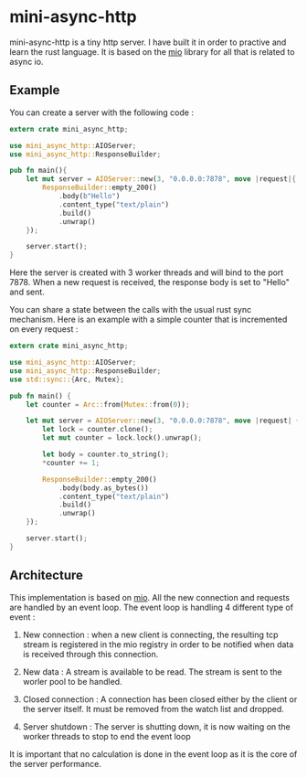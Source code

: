 # mini-async-http

mini-async-http is a tiny http server. I have built it in order to practive and learn the rust language. It is 
based on the [mio](https://github.com/tokio-rs/mio) library for all that is related to async io.

## Example 

You can create a server with the following code :

```rust
extern crate mini_async_http;

use mini_async_http::AIOServer;
use mini_async_http::ResponseBuilder;

pub fn main(){
    let mut server = AIOServer::new(3, "0.0.0.0:7878", move |request|{
        ResponseBuilder::empty_200()
            .body(b"Hello")
            .content_type("text/plain")
            .build()
            .unwrap()
    });

    server.start();
}
```
Here the server is created with 3 worker threads and will bind to the port 7878. 
When a new request is received, the response body is set to "Hello" and sent. 

You can share a state between the calls with the usual rust sync mechanism.
Here is an example with a simple counter that is incremented on every request : 


```rust
extern crate mini_async_http;

use mini_async_http::AIOServer;
use mini_async_http::ResponseBuilder;
use std::sync::{Arc, Mutex};

pub fn main() {
    let counter = Arc::from(Mutex::from(0));

    let mut server = AIOServer::new(3, "0.0.0.0:7878", move |request| {
        let lock = counter.clone();
        let mut counter = lock.lock().unwrap();

        let body = counter.to_string();
        *counter += 1;

        ResponseBuilder::empty_200()
            .body(body.as_bytes())
            .content_type("text/plain")
            .build()
            .unwrap()
    });

    server.start();
}
```


## Architecture

This implementation is based on [mio](https://github.com/tokio-rs/mio).
All the new connection and requests are handled by an event loop.
The event loop is handling 4 different type of event :

1. New connection : when a new client is connecting, the resulting tcp stream is registered
in the mio registry in order to be notified when data is received through this connection.

2. New data : A stream is available to be read. The stream is sent to the worler pool to be handled.

3. Closed connection : A connection has been closed either by the client or the server itself. It must 
be removed from the watch list and dropped.

4. Server shutdown : The server is shutting down, it is now waiting on the worker threads to stop 
to end the event loop

It is important that no calculation is done in the event loop as it is the core of the server performance. 

